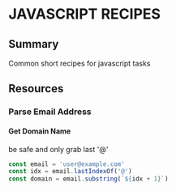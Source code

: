 # JAVASCRIPT RECIPES

## Summary

Common short recipes for javascript tasks

## Resources

### Parse Email Address

#### Get Domain Name

be safe and only grab last '@'

```javascript
const email = 'user@example.com'
const idx = email.lastIndexOf('@')
const domain = email.substring(`${idx + 1}`)
```
